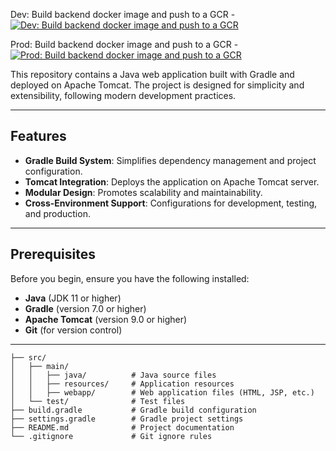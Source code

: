 Dev: Build backend docker image and push to a GCR - [![Dev: Build backend docker image and push to a GCR](https://github.com/DolVladzio/schedule_backend/actions/workflows/docker-image_dev.yml/badge.svg?branch=dev)](https://github.com/DolVladzio/schedule_backend/actions/workflows/docker-image_dev.yml)

Prod: Build backend docker image and push to a GCR - [![Prod: Build backend docker image and push to a GCR](https://github.com/DolVladzio/schedule_backend/actions/workflows/docker-image_prod.yml/badge.svg?branch=main)](https://github.com/DolVladzio/schedule_backend/actions/workflows/docker-image_prod.yml)

This repository contains a Java web application built with Gradle and deployed on Apache Tomcat. The project is designed for simplicity and extensibility, following modern development practices.

---

## Features

- **Gradle Build System**: Simplifies dependency management and project configuration.
- **Tomcat Integration**: Deploys the application on Apache Tomcat server.
- **Modular Design**: Promotes scalability and maintainability.
- **Cross-Environment Support**: Configurations for development, testing, and production.

---

## Prerequisites

Before you begin, ensure you have the following installed:

- **Java** (JDK 11 or higher)
- **Gradle** (version 7.0 or higher)
- **Apache Tomcat** (version 9.0 or higher)
- **Git** (for version control)

---
```
├── src/
│   ├── main/
│   │   ├── java/          # Java source files
│   │   ├── resources/     # Application resources
│   │   ├── webapp/        # Web application files (HTML, JSP, etc.)
│   └── test/              # Test files
├── build.gradle           # Gradle build configuration
├── settings.gradle        # Gradle project settings
├── README.md              # Project documentation
└── .gitignore             # Git ignore rules
```
